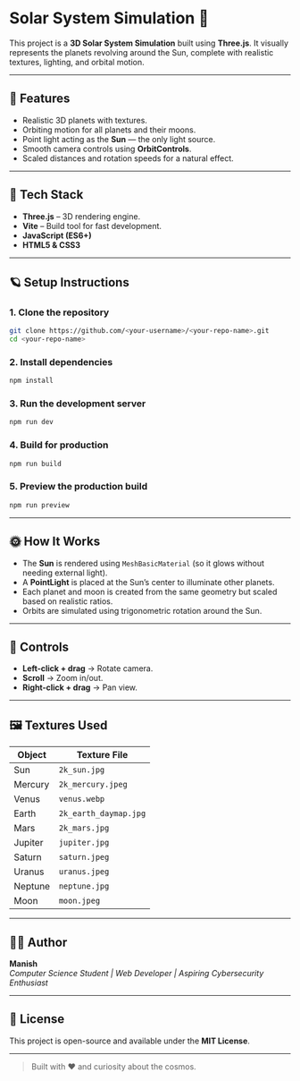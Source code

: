 # Solar System Simulation 🌌

This project is a **3D Solar System Simulation** built using **Three.js**. It visually represents the planets revolving around the Sun, complete with realistic textures, lighting, and orbital motion.

---

## 🚀 Features

- Realistic 3D planets with textures.
- Orbiting motion for all planets and their moons.
- Point light acting as the **Sun** — the only light source.
- Smooth camera controls using **OrbitControls**.
- Scaled distances and rotation speeds for a natural effect.

---

## 🧠 Tech Stack

- **Three.js** – 3D rendering engine.
- **Vite** – Build tool for fast development.
- **JavaScript (ES6+)**
- **HTML5 & CSS3**

---

## 🪐 Setup Instructions

### 1. Clone the repository
```bash
git clone https://github.com/<your-username>/<your-repo-name>.git
cd <your-repo-name>
```

### 2. Install dependencies
```bash
npm install
```

### 3. Run the development server
```bash
npm run dev
```

### 4. Build for production
```bash
npm run build
```

### 5. Preview the production build
```bash
npm run preview
```

---

## 🌞 How It Works

- The **Sun** is rendered using `MeshBasicMaterial` (so it glows without needing external light).
- A **PointLight** is placed at the Sun’s center to illuminate other planets.
- Each planet and moon is created from the same geometry but scaled based on realistic ratios.
- Orbits are simulated using trigonometric rotation around the Sun.

---

## 🔧 Controls

- **Left-click + drag** → Rotate camera.
- **Scroll** → Zoom in/out.
- **Right-click + drag** → Pan view.

---

## 🖼️ Textures Used

| Object | Texture File |
|--------|---------------|
| Sun | `2k_sun.jpg` |
| Mercury | `2k_mercury.jpeg` |
| Venus | `venus.webp` |
| Earth | `2k_earth_daymap.jpg` |
| Mars | `2k_mars.jpg` |
| Jupiter | `jupiter.jpg` |
| Saturn | `saturn.jpeg` |
| Uranus | `uranus.jpeg` |
| Neptune | `neptune.jpg` |
| Moon | `moon.jpeg` |

---

## 🧑‍💻 Author

**Manish**  
_Computer Science Student | Web Developer | Aspiring Cybersecurity Enthusiast_

---

## 🪩 License

This project is open-source and available under the **MIT License**.

---

> Built with ❤️ and curiosity about the cosmos.
